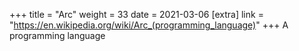 +++
title = "Arc"
weight = 33
date = 2021-03-06
[extra]
link = "https://en.wikipedia.org/wiki/Arc_(programming_language)"
+++
A programming language

